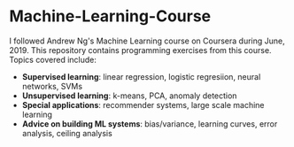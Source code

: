 # Machine-Learning-Course

I followed Andrew Ng's Machine Learning course on Coursera during June, 2019. This repository contains programming exercises from this course. Topics covered include:

* **Supervised learning**: linear regression, logistic regresiion, neural networks, SVMs
* **Unsupervised learning**: k-means, PCA, anomaly detection
* **Special applications**: recommender systems, large scale machine learning
* **Advice on building ML systems**: bias/variance, learning curves, error analysis, ceiling analysis
